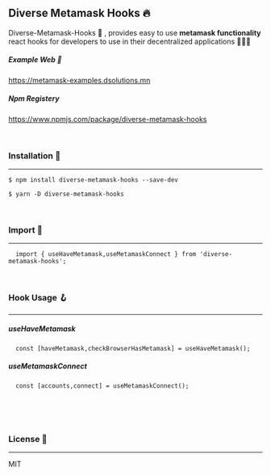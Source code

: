 ## Diverse Metamask Hooks 🔥
Diverse-Metamask-Hooks 💯 , provides easy to use **metamask functionality**  react hooks for developers to use in their decentralized applications 🥰✨✨

##### Example Web 🥳
https://metamask-examples.dsolutions.mn <br/>
##### Npm Registery
https://www.npmjs.com/package/diverse-metamask-hooks

<br/>

### Installation 🤩
---
````
$ npm install diverse-metamask-hooks --save-dev
````
````
$ yarn -D diverse-metamask-hooks
````

<br/>

### Import 👾
---
````
  import { useHaveMetamask,useMetamaskConnect } from 'diverse-metamask-hooks';
````

<br/>

### Hook Usage 🪝
---

##### useHaveMetamask
````
  const [haveMetamask,checkBrowserHasMetamask] = useHaveMetamask();
````

##### useMetamaskConnect
````
  const [accounts,connect] = useMetamaskConnect();
````

<br/>
<br/>
<br/>

### License 📝
---
MIT

